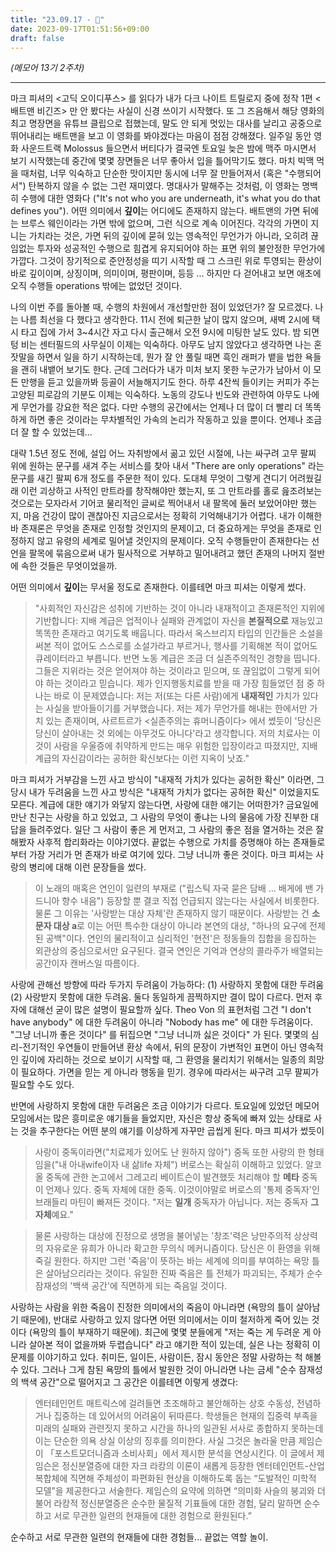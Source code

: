 ```yaml
---
title: "23.09.17 - 🦇"
date: 2023-09-17T01:51:56+09:00
draft: false
---
```


*(메모어 13기 2주차)*

---

마크 피셔의 <고딕 오이디푸스> 를 읽다가 내가 다크 나이트 트릴로지 중에 정작 1편 <배트맨 비긴즈> 만 안 봤다는 사실이 신경 쓰이기 시작했다. 또 그 즈음해서 해당 영화의 최고 명장면을 유튜브 클립으로 접했는데, 말도 안 되게 멋있는 대사를 날리고 공중으로 뛰어내리는 배트맨을 보고 이 영화를 봐야겠다는 마음이 점점 강해졌다. 일주일 동안 영화 사운드트랙 Molossus 들으면서 버티다가 결국엔 토요일 늦은 밤에 맥주 마시면서 보기 시작했는데 중간에 몇몇 장면들은 너무 좋아서 입을 틀어막기도 했다. 마치 빅맥 먹을 때처럼, 너무 익숙하고 단순한 맛이지만 동시에 너무 잘 만들어져서 (혹은 "수행되어서") 탄복하지 않을 수 없는 그런 재미였다. 명대사가 말해주는 것처럼, 이 영화는 명백히 수행에 대한 영화다 ("It's not who you are underneath, it's what you do that defines you"). 어떤 의미에서 **깊이**는 어디에도 존재하지 않는다. 배트맨의 가면 뒤에는 브루스 웨인이라는 가면 밖에 없으며, 그런 식으로 계속 이어진다. 각각의 가면이 지니는 가치라는 것은, 가면 뒤의 깊이에 묻혀 있는 영속적인 무언가가 아니라, 오히려 끊임없는 투자와 성공적인 수행으로 힘겹게 유지되어야 하는 표면 위의 불안정한 무언가에 가깝다. 그것이 장기적으로 준안정성을 띠기 시작할 때 그 스크린 위로 투영되는 환상이 바로 깊이이며, 상징이며, 의미이며, 평판이며, 등등 ... 하지만 다 걷어내고 보면 애초에 오직 수행들 operations 밖에는 없었던 것이다.

나의 이번 주를 돌아볼 때, 수행의 차원에서 개선할만한 점이 있었던가? 잘 모르겠다. 나는 나름 최선을 다 했다고 생각한다. 11시 전에 퇴근한 날이 많지 않으며, 새벽 2시에 택시 타고 집에 가서 3~4시간 자고 다시 출근해서 오전 9시에 미팅한 날도 있다. 밤 되면 텅 비는 센터필드의 사무실이 이제는 익숙하다. 아무도 남지 않았다고 생각하면 나는 혼잣말을 하면서 일을 하기 시작하는데, 뭔가 잘 안 풀릴 때면 흑인 래퍼가 뱉을 법한 욕들을 괜히 내뱉어 보기도 한다. 근데 그러다가 내가 미처 보지 못한 누군가가 남아서 이 모든 만행을 듣고 있을까봐 등골이 서늘해지기도 한다. 하루 4잔씩 들이키는 커피가 주는 고양된 피로감의 기분도 이제는 익숙하다. 노동의 강도나 빈도와 관련하여 아무도 나에게 무언가를 강요한 적은 없다. 다만 수행의 공간에서는 언제나 더 많이 더 빨리 더 똑똑하게 하면 좋은 것이라는 무차별적인 가속의 논리가 작동하고 있을 뿐이다. 언제나 조금 더 잘 할 수 있었는데...

대략 1.5년 정도 전에, 설입 어느 자취방에서 곪고 있던 시절에, 나는 싸구려 고무 팔찌 위에 원하는 문구를 새겨 주는 서비스를 찾아 내서 "There are only operations" 라는 문구를 새긴 팔찌 6개 정도를 주문한 적이 있다. 도대체 무엇이 그렇게 견디기 어려웠길래 이런 괴상하고 사적인 만트라를 창작해야만 했는지, 또 그 만트라를 홀로 읊조려보는 것으로는 모자라서 기어코 물리적인 글씨로 찍어내서 내 팔목에 둘러 보았어야만 했는지, 마음 건강이 많이 괜찮아진 지금으로서는 정확히 기억해내기가 어렵다. 내가 이해한 바 존재론은 무엇을 존재로 인정할 것인지의 문제이고, 더 중요하게는 무엇을 존재로 인정하지 않고 유령의 세계로 밀어낼 것인지의 문제이다. 오직 수행들만이 존재한다는 선언을 팔목에 묶음으로써 내가 필사적으로 거부하고 밀어내려고 했던 존재의 나머지 절반에 속한 것들은 무엇이었을까.

어떤 의미에서 **깊이**는 무서울 정도로 존재한다. 이를테면 마크 피셔는 이렇게 썼다.

> "사회적인 자신감은 성취에 기반하는 것이 아니라 내재적이고 존재론적인 지위에 기반합니다: 지배 계급은 업적이나 실패와 관계없이 자신을 **본질적으로** 재능있고 똑똑한 존재라고 여기도록 배웁니다. 따라서 옥스브리지 타입의 인간들은 소설을 써본 적이 없어도 스스로를 소설가라고 부르거나, 행사를 기획해본 적이 없어도 큐레이터라고 부릅니다. 반면 노동 계급은 조금 더 실존주의적인 경향을 띱니다. 그들은 지위라는 것은 얻어져야 하는 것이라고 믿으며, 또 끊임없이 그렇게 되어야 하는 것이라고 믿습니다. 제가 인지행동치료를 받을 때 가장 힘들었던 점 중 하나는 바로 이 문제였습니다: 저는 저(또는 다른 사람)에게 **내재적인** 가치가 있다는 사실을 받아들이기를 거부했습니다. 저는 제가 무언가를 해내는 한에서만 가치 있는 존재이며, 사르트르가 <실존주의는 휴머니즘이다> 에서 썼듯이 '당신은 당신이 살아내는 것 외에는 아무것도 아니다'라고 생각합니다. 저의 치료사는 이것이 사람을 우울증에 취약하게 만드는 매우 위험한 입장이라고 따졌지만, 지배 계급의 자신감이라는 공허한 확신보다는 이런 지옥이 낫죠."

마크 피셔가 거부감을 느낀 사고 방식이 "내재적 가치가 있다는 공허한 확신" 이라면, 그 당시 내가 두려움을 느낀 사고 방식은 "내재적 가치가 없다는 공허한 확신" 이었을지도 모른다. 계급에 대한 얘기가 와닿지 않는다면, 사랑에 대한 얘기는 어떠한가? 금요일에 만난 친구는 사랑을 하고 있었고, 그 사람의 무엇이 좋냐는 나의 물음에 가장 진부한 대답을 들려주었다. 일단 그 사람이 좋은 게 먼저고, 그 사람의 좋은 점을 열거하는 것은 잘해봤자 사후적 합리화라는 이야기였다. 끝없는 수행으로 가치를 증명해야 하는 존재들로부터 가장 거리가 먼 존재가 바로 여기에 있다. 그냥 너니까 좋은 것이다. 마크 피셔는 사랑의 병리에 대해 이런 문장들을 썼다.

> 이 노래의 매혹은 연인이 일련의 부재로 ("립스틱 자국 묻은 담배 ... 배게에 밴 가드니아 향수 내음") 등장할 뿐 결코 직접 언급되지 않는다는 사실에서 비롯한다. 물론 그 이유는 '사랑받는 대상 자체'란 존재하지 않기 때문이다. 사랑받는 건 **소문자 대상 a**로 이는 어떤 특수한 대상이 아니라 본연의 대상, "하나의 요구에 전제된 공백"이다. 연인의 물리적이고 심리적인 '현전'은 정동들의 집합을 응집하는 외관상의 중심으로서만 요구된다. 결국 연인은 기억과 연상의 콜라주가 배열되는 공간이자 캔버스일 따름이다.

사랑에 관해선 방향에 따라 두가지 두려움이 가능하다: (1) 사랑하지 못함에 대한 두려움 (2) 사랑받지 못함에 대한 두려움. 둘다 동일하게 끔찍하지만 결이 많이 다르다. 먼저 후자에 대해선 굳이 많은 설명이 필요할까 싶다. Theo Von 의 표현처럼 그건 "I don't have anybody" 에 대한 두려움이 아니라 "Nobody has me" 에 대한 두려움이다. "그냥 너니까 좋은 것이다" 를 뒤집으면 "그냥 너니까 싫은 것이다" 가 된다. 몇몇의 심리-전기적인 우연들이 만들어낸 환상 속에서, 뒤의 문장이 가변적인 표면이 아닌 영속적인 깊이에 자리하는 것으로 보이기 시작할 때, 그 환영을 물리치기 위해서는 일종의 희망이 필요하다. 가면을 믿는 게 아니라 행동을 믿기. 경우에 따라서는 싸구려 고무 팔찌가 필요할 수도 있다.

반면에 사랑하지 못함에 대한 두려움은 조금 이야기가 다르다. 토요일에 있었던 메모어 모임에서는 많은 흥미로운 얘기들을 들었지만, 자신은 항상 중독에 빠져 있는 상태로 사는 것을 추구한다는 어떤 분의 얘기를 이상하게 자꾸만 곱씹게 된다. 마크 피셔가 썼듯이

> 사랑이 중독이라면("치료제가 있어도 난 원하지 않아") 중독 또한 사랑의 한 형태임을("내 아내wife이자 내 삶life 자체") 버로스는 확실히 이해하고 있었다. 알코올 중독에 관한 논고에서 그레고리 베이트슨이 발견했듯 처리해야 할 **메타** 중독이 언제나 있다. 중독 자체에 대한 중독. 이것이야말로 버로스의 '통제 중독자'인 브래들리 마틴이 빠져든 것이다. "저는 **일개** 중독자가 아닙니다. 저는 중독자 **그 자체**예요."

> 물론 사랑하는 대상에 진정으로 생명을 불어넣는 '창조'력은 낭만주의적 상상력의 자유로운 유희가 아니라 확고한 무의식 메커니즘이다. 당신은 이 환영을 위해 죽길 원한다. 하지만 그런 '죽음'이 뜻하는 바는 세계에 의미를 부여하는 욕망 틀은 살아남으리라는 것이다. 유일한 진짜 죽음은 틀 전체가 파괴되는, 주체가 순수 잠재성의 '백색 공간'에 직면하게 되는 죽음일 것이다.

사랑하는 사람을 위한 죽음이 진정한 의미에서의 죽음이 아니라면 (욕망의 틀이 살아남기 때문에), 반대로 사랑하고 있지 않다면 어떤 의미에서는 이미 철저하게 죽어 있는 것이다 (욕망의 틀이 부재하기 때문에). 최근에 몇몇 분들에게 "저는 죽는 게 두려운 게 아니라 살아본 적이 없을까봐 두렵습니다" 라고 얘기한 적이 있는데, 실은 나는 정확히 이 문제를 이야기하고 있다. 취미든, 일이든, 사람이든, 잠시 동안은 정말 사랑하는 척 해볼 수 있다. 그러나 그게 참된 욕망의 틀에서 발원한 것이 아니라면 나는 금세 "순수 잠재성의 백색 공간"으로 떨어지고 그 공간은 이를테면 이렇게 생겼다:

> 엔터테인먼트 매트릭스에 걸려들면 초조해하고 불안해하는 상호 수동성, 전념하거나 집중하는 데 있어서의 어려움이 뒤따른다. 학생들은 현재의 집중력 부족을 미래의 실패와 관련짓지 못하고 시간을 하나의 일관된 서사로 종합하지 못하는데 이는 단순한 의욕 상실 이상의 징후를 의미한다. 사실 그것은 놀라울 만큼 제임슨이 「포스트모더니즘과 소비사회」에서 제시한 분석을 연상시킨다. 이 글에서 제임슨은 정신분열증에 대한 자크 라캉의 이론이 새롭게 등장한 엔터테인먼트-산업 복합체에 직면해 주체성이 파편화된 현상을 이해하도록 돕는 “도발적인 미학적 모델”을 제공한다고 서술한다. 제임슨의 요약에 의하면 “의미화 사슬의 붕괴와 더불어 라캉적 정신분열증은 순수한 물질적 기표들에 대한 경험, 달리 말하면 순수하고 서로 무관한 일련의 현재들에 대한 경험으로 환원된다.”

순수하고 서로 무관한 일련의 현재들에 대한 경험들... 끝없는 역할 놀이.